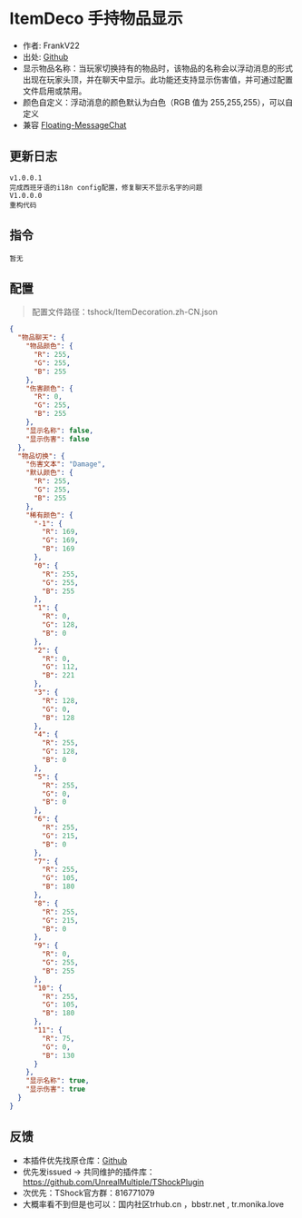 # ItemDeco 手持物品显示

- 作者: FrankV22
- 出处: [Github](https://github.com/itsFrankV22/ItemsDeco-Plugin)
- 显示物品名称：当玩家切换持有的物品时，该物品的名称会以浮动消息的形式出现在玩家头顶，并在聊天中显示。此功能还支持显示伤害值，并可通过配置文件启用或禁用。
- 颜色自定义：浮动消息的颜色默认为白色（RGB 值为 255,255,255），可以自定义
- 兼容 [Floating-MessageChat](https://github.com/itsFrankV22/FloatingText-Chat)

## 更新日志

```
v1.0.0.1
完成西班牙语的i18n config配置，修复聊天不显示名字的问题
V1.0.0.0
重构代码
```

## 指令
```
暂无
```

## 配置
> 配置文件路径：tshock/ItemDecoration.zh-CN.json
```json
{
  "物品聊天": {
    "物品颜色": {
      "R": 255,
      "G": 255,
      "B": 255
    },
    "伤害颜色": {
      "R": 0,
      "G": 255,
      "B": 255
    },
    "显示名称": false,
    "显示伤害": false
  },
  "物品切换": {
    "伤害文本": "Damage",
    "默认颜色": {
      "R": 255,
      "G": 255,
      "B": 255
    },
    "稀有颜色": {
      "-1": {
        "R": 169,
        "G": 169,
        "B": 169
      },
      "0": {
        "R": 255,
        "G": 255,
        "B": 255
      },
      "1": {
        "R": 0,
        "G": 128,
        "B": 0
      },
      "2": {
        "R": 0,
        "G": 112,
        "B": 221
      },
      "3": {
        "R": 128,
        "G": 0,
        "B": 128
      },
      "4": {
        "R": 255,
        "G": 128,
        "B": 0
      },
      "5": {
        "R": 255,
        "G": 0,
        "B": 0
      },
      "6": {
        "R": 255,
        "G": 215,
        "B": 0
      },
      "7": {
        "R": 255,
        "G": 105,
        "B": 180
      },
      "8": {
        "R": 255,
        "G": 215,
        "B": 0
      },
      "9": {
        "R": 0,
        "G": 255,
        "B": 255
      },
      "10": {
        "R": 255,
        "G": 105,
        "B": 180
      },
      "11": {
        "R": 75,
        "G": 0,
        "B": 130
      }
    },
    "显示名称": true,
    "显示伤害": true
  }
}
```

## 反馈
- 本插件优先找原仓库：[Github](https://github.com/itsFrankV22/ItemsDeco-Plugin)
- 优先发issued -> 共同维护的插件库：https://github.com/UnrealMultiple/TShockPlugin
- 次优先：TShock官方群：816771079
- 大概率看不到但是也可以：国内社区trhub.cn ，bbstr.net , tr.monika.love
